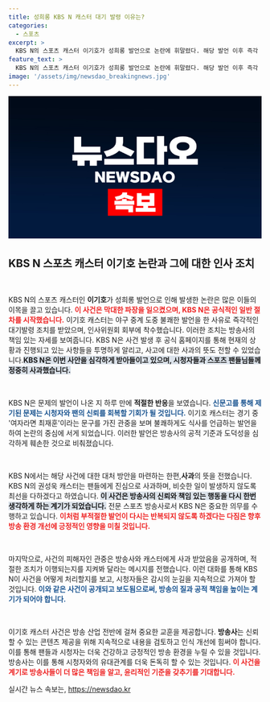 ```yaml
---
title: 성희롱 KBS N 캐스터 대기 발령 이유는?
categories:
  - 스포츠
excerpt: >
  KBS N의 스포츠 캐스터 이기호가 성희롱 발언으로 논란에 휘말렸다. 해당 발언 이후 즉각 대기발령 조치와 인사위원회 회부 절차가 시작됐다. 팬들의 반응은 거셀 수밖에 없었다. 과연 이 사건의 결말은?
feature_text: >
  KBS N의 스포츠 캐스터 이기호가 성희롱 발언으로 논란에 휘말렸다. 해당 발언 이후 즉각 대기발령 조치와 인사위원회 회부 절차가 시작됐다. 팬들의 반응은 거셀 수밖에 없었다. 과연 이 사건의 결말은?
image: '/assets/img/newsdao_breakingnews.jpg'
---
```


<p><img src="/assets/img/newsdao_breakingnews.jpg" alt="pcversion 속보" /></p>

<h2 data-ke-size="size26">KBS N 스포츠 캐스터 이기호 논란과 그에 대한 인사 조치</h2>

<p data-ke-size="size16">&nbsp;</p>

<p>KBS N의 스포츠 캐스터인 <b>이기호</b>가 성희롱 발언으로 인해 발생한 논란은 많은 이들의 이목을 끌고 있습니다. <b><span style="color: #ee2323;">이 사건은 막대한 파장을 일으켰으며, KBS N은 공식적인 일반 절차를 시작했습니다.</span></b> 이기호 캐스터는 야구 중계 도중 불쾌한 발언을 한 사유로 즉각적인 대기발령 조치를 받았으며, 인사위원회 회부에 착수했습니다. 이러한 조치는 방송사의 책임 있는 자세를 보여줍니다. KBS N은 사건 발생 후 공식 홈페이지를 통해 현재의 상황과 진행되고 있는 사항들을 투명하게 알리고, 사고에 대한 사과의 뜻도 전할 수 있었습니다.<b><span style="background-color: #21538527;">KBS N은 이번 사안을 심각하게 받아들이고 있으며, 시청자들과 스포츠 팬들님들께 정중히 사과했습니다.</span></b></p>

<p data-ke-size="size16">&nbsp;</p>

<p>KBS N은 문제의 발언이 나온 지 하루 만에 <b>적절한 반응</b>을 보였습니다. <b><span style="color: #1a5490;">신문고를 통해 제기된 문제는 시청자와 팬의 신뢰를 회복할 기회가 될 것입니다.</span></b> 이기호 캐스터는 경기 중 '여자라면 최재훈'이라는 문구를 가진 관중을 보며 불쾌하게도 식사를 언급하는 발언을 하여 논란의 중심에 서게 되었습니다. 이러한 발언은 방송사의 공적 기준과 도덕성을 심각하게 훼손한 것으로 비춰졌습니다.</p>

<p data-ke-size="size16">&nbsp;</p>

<p>KBS N에서는 해당 사건에 대한 대처 방안을 마련하는 한편,<b>사과</b>의 뜻을 전했습니다. KBS N의 권성욱 캐스터는 팬들에게 진심으로 사과하며, 비슷한 일이 발생하지 않도록 최선을 다하겠다고 하였습니다. <b><span style="background-color: #21538527;">이 사건은 방송사의 신뢰와 책임 있는 행동을 다시 한번 생각하게 하는 계기가 되었습니다.</span></b> 전문 스포츠 방송사로서 KBS N은 중요한 의무를 수행하고 있습니다. <b><span style="color: #ee2323;">이처럼 부적절한 발언이 다시는 반복되지 않도록 하겠다는 다짐은 향후 방송 환경 개선에 긍정적인 영향을 미칠 것입니다.</span></b></p>

<p data-ke-size="size16">&nbsp;</p>

<p>마지막으로, 사건의 피해자인 관중은 방송사와 캐스터에게 사과 받았음을 공개하며, 적절한 조치가 이행되는지를 지켜봐 달라는 메시지를 전했습니다. 이런 대화를 통해 KBS N이 사건을 어떻게 처리할지를 보고, 시청자들은 감시의 눈길을 지속적으로 가져야 할 것입니다. <b><span style="color: #1a5490;">이와 같은 사건이 공개되고 보도됨으로써, 방송의 질과 공적 책임을 높이는 계기가 되어야 합니다.</span></b> </p>

<p data-ke-size="size16">&nbsp;</p>

<p>이기호 캐스터 사건은 방송 산업 전반에 걸쳐 중요한 교훈을 제공합니다. <b>방송사</b>는 신뢰할 수 있는 콘텐츠 제공을 위해 지속적으로 내용을 검토하고 인식 개선에 힘써야 합니다. 이를 통해 팬들과 시청자는 더욱 건강하고 긍정적인 방송 환경을 누릴 수 있을 것입니다. 방송사는 이를 통해 시청자와의 유대관계를 더욱 돈독히 할 수 있는 것입니다. <b><span style="color: #ee2323;">이 사건을 계기로 방송사들이 더 많은 책임을 알고, 윤리적인 기준을 갖추기를 기대합니다.</span></b></p>
실시간 뉴스 속보는, <a href="https://newsdao.kr" rel="dofollow">https://newsdao.kr</a>


